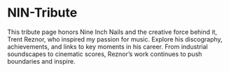 # NIN-Tribute
This tribute page honors Nine Inch Nails and the creative force behind it, Trent Reznor, who inspired my passion for music. Explore his discography, achievements, and links to key moments in his career. From industrial soundscapes to cinematic scores, Reznor’s work continues to push boundaries and inspire.
